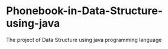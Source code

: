 # Phonebook-in-Data-Structure-using-java
The project of Data Structure using java programming language
